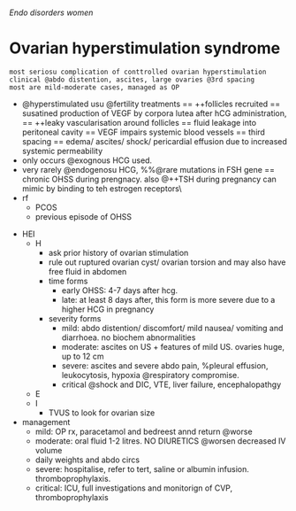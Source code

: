 ###### Endo disorders women

# Ovarian hyperstimulation syndrome
    most seriosu complication of conttrolled ovarian hyperstimulation
    clinical @abdo distention, ascites, large ovaries @3rd spacing
    most are mild-moderate cases, managed as OP
- @hyperstimulated usu @fertility treatments == ++follicles recruited == susatined production of VEGF by corpora lutea after hCG administration, == ++leaky vascularisation around follicles == fluid leakage into peritoneal cavity == VEGF impairs systemic blood vessels == third spacing == edema/ ascites/ shock/ pericardial effusion due to increased systemic permeability
- only occurs @exognous HCG used.  
- very rarely @endogenosu HCG, %%@rare mutations in FSH gene == chronic OHSS during prengnacy. also @++TSH during pregnancy can mimic by binding to teh estrogen receptors\
- rf
    + PCOS
    + previous episode of OHSS
* HEI   
    - H
        + ask prior history of ovarian stimulation
        + rule out ruptured ovarian cyst/ ovarian torsion and may also have free fluid in abdomen
        + time forms
            * early OHSS: 4-7 days after hcg. 
            * late: at least 8 days after, this form is more severe due to a higher HCG in pregnancy
        + severity forms
            * mild: abdo distention/ discomfort/ mild nausea/ vomiting and diarrhoea. no biochem abnormalities
            * moderate: ascites on US + features of mild US. ovaries huge, up to 12 cm
            * severe: ascites and severe abdo pain, %pleural effusion, leukocytosis, hypoxia @respiratory compromise.
            * critical @shock and DIC, VTE, liver failure, encephalopathgy
    - E
    - I
        + TVUS to look for ovarian size
* management
    - mild: OP rx, paracetamol and bedreest annd return @worse
    - moderate: oral fluid 1-2 litres. NO DIURETICS @worsen decreased IV volume
    - daily weights and abdo circs
    - severe: hospitalise, refer to tert, saline or albumin infusion. thromboprophylaxis.
    - critical: ICU, full investigations and monitorign of CVP, thromboprophylaxis